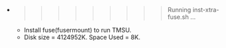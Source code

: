 * >>>>>>>>> Running inst-xtra-fuse.sh ...
  * Install fuse(fusermount) to run TMSU.
  * Disk size = 4124952K. Space Used = 8K.
